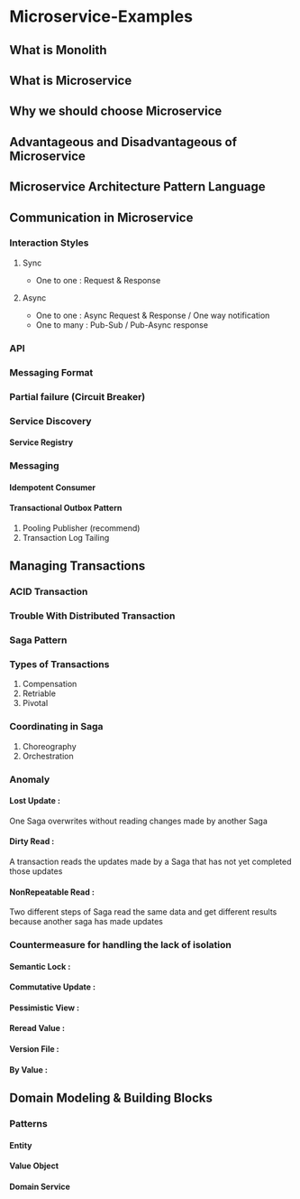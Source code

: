 # Microservice-Examples

## What is Monolith

## What is Microservice

## Why we should choose Microservice

## Advantageous and Disadvantageous of Microservice

## Microservice Architecture Pattern Language

## Communication in Microservice

### Interaction Styles

1. Sync
   - One to one : Request & Response 
   
2. Async
   - One to one : Async Request & Response / One way notification
   - One to many : Pub-Sub / Pub-Async response
  
### API

### Messaging Format

### Partial failure (Circuit Breaker)

### Service Discovery

#### Service Registry 

### Messaging

#### Idempotent Consumer

#### Transactional Outbox Pattern

1. Pooling Publisher (recommend)
2. Transaction Log Tailing

## Managing Transactions

### ACID Transaction

### Trouble With Distributed Transaction

### Saga Pattern 

### Types of Transactions

1. Compensation
2. Retriable
3. Pivotal

### Coordinating in Saga

1. Choreography
2. Orchestration

### Anomaly

#### Lost Update : 
One Saga overwrites without reading changes made by another Saga

#### Dirty Read : 
   A transaction reads the updates made by a Saga that has not yet completed those updates

#### NonRepeatable Read : 
   Two different steps of Saga read the same data and get different results because another saga has made updates

### Countermeasure for handling the lack of isolation 
   

#### Semantic Lock :
   

#### Commutative Update : 


#### Pessimistic View : 


#### Reread Value : 


#### Version File : 


#### By Value : 

## Domain Modeling & Building Blocks

### Patterns

#### Entity

#### Value Object

#### Domain Service